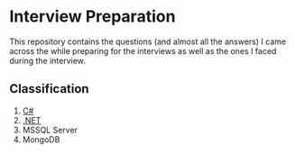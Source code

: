 # Interview Preparation
This repository contains the questions (and almost all the answers) I came across the while preparing for the interviews as well as the ones I faced during the interview.<br>

## Classification

1. [C#](https://github.com/phougatv/interview-preparation/blob/main/c_sharp.md)
2. [.NET](https://github.com/phougatv/interview-preparation/blob/main/dot_net)
3. MSSQL Server
4. MongoDB
